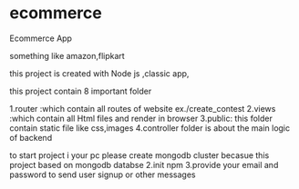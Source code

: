# ecommerce
Ecommerce App


something like amazon,flipkart

this project is created with Node js ,classic app,

this project contain 8 important folder

1.router :which contain all routes of website ex./create_contest 
2.views :which contain all Html files and render in browser 
3.public: this folder contain static file like css,images
4.controller folder is about the main logic of backend

to start project i your pc please create mongodb cluster becasue this project based on mongodb databse 2.init npm 3.provide your email and password to send user signup or other messages
